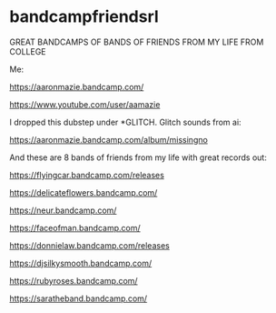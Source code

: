 # bandcampfriendsrl

GREAT BANDCAMPS OF BANDS OF FRIENDS FROM MY LIFE FROM COLLEGE

Me:

https://aaronmazie.bandcamp.com/

https://www.youtube.com/user/aamazie

I dropped this dubstep under *GLITCH. Glitch sounds from ai:

https://aaronmazie.bandcamp.com/album/missingno

And these are 8 bands of friends from my life with great records out:

https://flyingcar.bandcamp.com/releases

https://delicateflowers.bandcamp.com/

https://neur.bandcamp.com/

https://faceofman.bandcamp.com/

https://donnielaw.bandcamp.com/releases

https://djsilkysmooth.bandcamp.com/

https://rubyroses.bandcamp.com/

https://saratheband.bandcamp.com/
